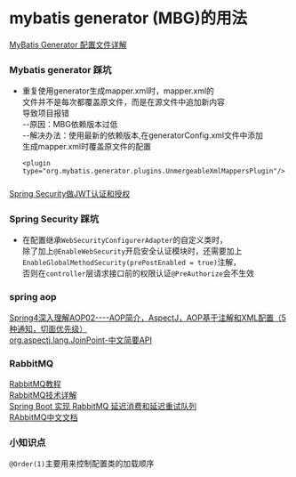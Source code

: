 # mybatis generator (MBG)的用法
[MyBatis Generator 配置文件详解](https://www.jianshu.com/p/2cace13b7819)

### Mybatis generator 踩坑
- 重复使用generator生成mapper.xml时，mapper.xml的  
文件并不是每次都覆盖原文件，而是在源文件中追加新内容  
导致项目报错  
--原因：MBG依赖版本过低  
--解决办法：使用最新的依赖版本,在generatorConfig.xml文件中添加  
    生成mapper.xml时覆盖原文件的配置
  ```maven
  <plugin type="org.mybatis.generator.plugins.UnmergeableXmlMappersPlugin"/>
  ```
  
 ### 
 [Spring Security做JWT认证和授权](https://www.jianshu.com/p/d5ce890c67f7)
 
 ### Spring Security 踩坑
 - 在配置继承`WebSecurityConfigurerAdapter`的自定义类时，  
 除了加上`@EnableWebSecurity`开启安全认证模块时，还需要加上  
 `EnableGlobalMethodSecurity(prePostEnabled = true)`注解，  
 否则在`controller`层请求接口前的权限认证`@PreAuthorize`会不生效
 
 ### spring aop  
 [Spring4深入理解AOP02----AOP简介，AspectJ，AOP基于注解和XML配置（5种通知，切面优先级）](https://blog.csdn.net/ochangwen/article/details/52557724)  
 [org.aspectj.lang.JoinPoint-中文简要API](https://blog.csdn.net/a9529lty/article/details/7031070)
 
 ### RabbitMQ
 [RabbitMQ教程](https://blog.csdn.net/hellozpc/article/details/81436980#52_204)  
 [RabbitMQ技术详解](http://www.uml.org.cn/zjjs/201805234.asp)  
 [Spring Boot 实现 RabbitMQ 延迟消费和延迟重试队列](https://www.cnblogs.com/xishuai/p/spring-boot-rabbitmq-delay-queue.html)  
 [RAbbitMQ中文文档](http://rabbitmq.mr-ping.com/)
 
 ### 小知识点
 `@Order(1)`主要用来控制配置类的加载顺序
